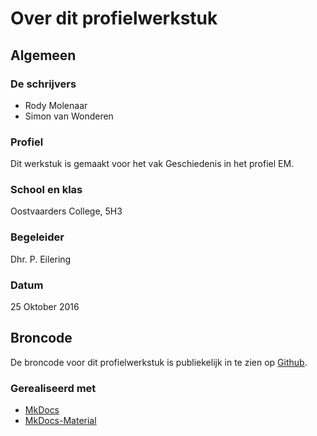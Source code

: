 # Over dit profielwerkstuk

## Algemeen

### De schrijvers
- Rody Molenaar
- Simon van Wonderen

### Profiel
Dit werkstuk is gemaakt voor het vak Geschiedenis in het profiel EM.

### School en klas
Oostvaarders College, 5H3

### Begeleider
Dhr. P. Eilering

### Datum
25 Oktober 2016

## Broncode
De broncode voor dit profielwerkstuk is publiekelijk in te zien op [Github](https://github.com/rodymol123/pws-project/).

### Gerealiseerd met
- [MkDocs](http://www.mkdocs.org/)
- [MkDocs-Material](https://github.com/squidfunk/mkdocs-material)
